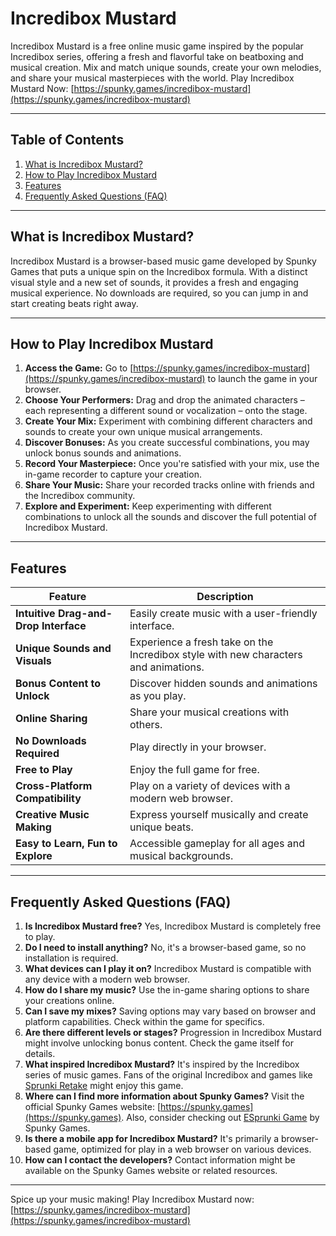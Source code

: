 # Incredibox Mustard

Incredibox Mustard is a free online music game inspired by the popular Incredibox series, offering a fresh and flavorful take on beatboxing and musical creation.  Mix and match unique sounds, create your own melodies, and share your musical masterpieces with the world. Play Incredibox Mustard Now: [https://spunky.games/incredibox-mustard](https://spunky.games/incredibox-mustard)

---

## Table of Contents

1. [What is Incredibox Mustard?](#what-is-incredibox-mustard)
2. [How to Play Incredibox Mustard](#how-to-play-incredibox-mustard)
3. [Features](#features)
4. [Frequently Asked Questions (FAQ)](#faq)

---

## What is Incredibox Mustard?

Incredibox Mustard is a browser-based music game developed by Spunky Games that puts a unique spin on the Incredibox formula.  With a distinct visual style and a new set of sounds, it provides a fresh and engaging musical experience.  No downloads are required, so you can jump in and start creating beats right away.

---

## How to Play Incredibox Mustard

1. **Access the Game:** Go to [https://spunky.games/incredibox-mustard](https://spunky.games/incredibox-mustard) to launch the game in your browser.
2. **Choose Your Performers:** Drag and drop the animated characters – each representing a different sound or vocalization – onto the stage.
3. **Create Your Mix:** Experiment with combining different characters and sounds to create your own unique musical arrangements.
4. **Discover Bonuses:** As you create successful combinations, you may unlock bonus sounds and animations.
5. **Record Your Masterpiece:** Once you're satisfied with your mix, use the in-game recorder to capture your creation.
6. **Share Your Music:** Share your recorded tracks online with friends and the Incredibox community.
7. **Explore and Experiment:** Keep experimenting with different combinations to unlock all the sounds and discover the full potential of Incredibox Mustard.


---

## Features

| Feature | Description |
|---|---|
| **Intuitive Drag-and-Drop Interface** |  Easily create music with a user-friendly interface. |
| **Unique Sounds and Visuals** | Experience a fresh take on the Incredibox style with new characters and animations. |
| **Bonus Content to Unlock** | Discover hidden sounds and animations as you play. |
| **Online Sharing** | Share your musical creations with others. |
| **No Downloads Required** | Play directly in your browser. |
| **Free to Play** | Enjoy the full game for free.  |
| **Cross-Platform Compatibility** | Play on a variety of devices with a modern web browser. |
| **Creative Music Making** | Express yourself musically and create unique beats. |
| **Easy to Learn, Fun to Explore** |  Accessible gameplay for all ages and musical backgrounds. |



---

## Frequently Asked Questions (FAQ)

1. **Is Incredibox Mustard free?** Yes, Incredibox Mustard is completely free to play.
2. **Do I need to install anything?** No, it's a browser-based game, so no installation is required.
3. **What devices can I play it on?** Incredibox Mustard is compatible with any device with a modern web browser.
4. **How do I share my music?**  Use the in-game sharing options to share your creations online.
5. **Can I save my mixes?** Saving options may vary based on browser and platform capabilities.  Check within the game for specifics.
6. **Are there different levels or stages?**  Progression in Incredibox Mustard might involve unlocking bonus content. Check the game itself for details.
7. **What inspired Incredibox Mustard?**  It's inspired by the Incredibox series of music games. Fans of the original Incredibox and games like [Sprunki Retake](https://sprunkiretake.org/) might enjoy this game.
8. **Where can I find more information about Spunky Games?**  Visit the official Spunky Games website: [https://spunky.games](https://spunky.games).  Also, consider checking out [ESprunki Game](https://esprunki.com/) by Spunky Games.
9. **Is there a mobile app for Incredibox Mustard?**  It's primarily a browser-based game, optimized for play in a web browser on various devices.
10. **How can I contact the developers?** Contact information might be available on the Spunky Games website or related resources.



---

Spice up your music making! Play Incredibox Mustard now: [https://spunky.games/incredibox-mustard](https://spunky.games/incredibox-mustard)
